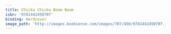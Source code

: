```yaml
---
title: Chicka Chicka Boom Boom
isbn: '9781442450707'
binding: Hardcover
image_path: 'http://images.booksense.com/images/707/450/9781442450707.jpg'
---
```


